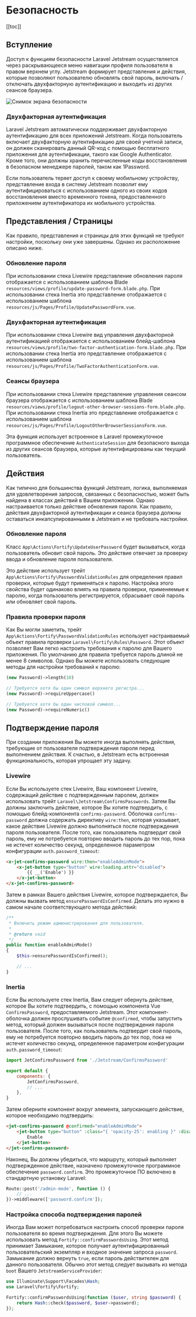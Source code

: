 # Безопасность

[[toc]]

## Вступление

Доступ к функциям безопасности Laravel Jetstream осуществляется через раскрывающееся меню навигации профиля пользователя в правом верхнем углу. Jetstream формирует представления и действия, которые позволяют пользователю обновлять свой пароль, включать / отключать двухфакторную аутентификацию и выходить из других сеансов браузера.

![Снимок экрана безопасности](./../../assets/img/security.png)

### Двухфакторная аутентификация

Laravel Jetstream автоматически поддерживает двухфакторную аутентификацию для всех приложений Jetstream. Когда пользователь включает двухфакторную аутентификацию для своей учетной записи, он должен сканировать данный QR-код с помощью бесплатного приложения для аутентификации, такого как Google Authenticator. Кроме того, они должны хранить перечисленные коды восстановления в безопасном менеджере паролей, таком как 1Password.

Если пользователь теряет доступ к своему мобильному устройству, представление входа в систему Jetstream позволит ему аутентифицироваться с использованием одного из своих кодов восстановления вместо временного токена, предоставленного приложением аутентификатора их мобильного устройства.

## Представления / Страницы

Как правило, представления и страницы для этих функций не требуют настройки, поскольку они уже завершены. Однако их расположение описано ниже.

### Обновление пароля

При использовании стека Livewire представление обновления пароля отображается с использованием шаблона Blade `resources/views/profile/update-password-form.blade.php`. При использовании стека Inertia это представление отображается с использованием шаблона `resources/js/Pages/Profile/UpdatePasswordForm.vue`.

### Двухфакторная аутентификация

При использовании стека Livewire вид управления двухфакторной аутентификацией отображается с использованием блейд-шаблона `resources/views/profile/two-factor-authentication-form.blade.php`. При использовании стека Inertia это представление отображается с использованием шаблона `resources/js/Pages/Profile/TwoFactorAuthenticationForm.vue`.

### Сеансы браузера

При использовании стека Livewire представление управления сеансом браузера отображается с использованием шаблона Blade `resources/views/profile/logout-other-browser-sessions-form.blade.php`. При использовании стека Inertia это представление отображается с использованием шаблона `resources/js/Pages/Profile/LogoutOtherBrowserSessionsForm.vue`.

Эта функция использует встроенное в Laravel промежуточное программное обеспечение `AuthenticateSession` для безопасного выхода из других сеансов браузера, которые аутентифицированы как текущий пользователь.

## Действия

Как типично для большинства функций Jetstream, логика, выполняемая для удовлетворения запросов, связанных с безопасностью, может быть найдена в классах действий в Вашем приложении. Однако настраивается только действие обновления пароля. Как правило, действия двухфакторной аутентификации и сеанса браузера должны оставаться инкапсулированными в Jetstream и не требовать настройки.

### Обновление пароля

Класс `App\Actions\Fortify\UpdateUserPassword` будет вызываться, когда пользователь обновит свой пароль. Это действие отвечает за проверку ввода и обновление пароля пользователя.

Это действие использует трейт `App\Actions\Fortify\PasswordValidationRules` для определения правил проверки, которые будут применяться к паролю. Настройка этого свойства будет одинаково влиять на правила проверки, применяемые к паролю, когда пользователь регистрируется, сбрасывает свой пароль или обновляет свой пароль.

### Правила проверки пароля

Как Вы могли заметить, трейт `App\Actions\Fortify\PasswordValidationRules` использует настраиваемый объект правила проверки `Laravel\Fortify\Rules\Password`. Этот объект позволяет Вам легко настроить требования к паролю для Вашего приложения. По умолчанию для правила требуется пароль длиной не менее 8 символов. Однако Вы можете использовать следующие методы для настройки требований к паролю:

```php
(new Password)->length(10)

// Требуется хотя бы один символ верхнего регистра...
(new Password)->requireUppercase()

// Требуется хотя бы один числовой символ...
(new Password)->requireNumeric()
```

## Подтверждение пароля

При создании приложения Вы можете иногда выполнять действия, требующие от пользователя подтверждения пароля перед выполнением действия. К счастью, в Jetstream есть встроенная функциональность, которая упрощает эту задачу.

### Livewire

Если Вы используете стек Livewire, Ваш компонент Livewire, содержащий действие с подтвержденным паролем, должен использовать трейт `Laravel\Jetstream\ConfirmsPasswords`. Затем Вы должны заключить действие, которое Вы хотите подтвердить, с помощью блейд-компонента `confirms-password`. Оболочка `confirms-password` должна содержать директиву `wire:then`, которая указывает, какое действие Livewire должно выполняться после подтверждения пароля пользователя. После того, как пользователь подтвердит свой пароль, ему не потребуется повторно вводить пароль до тех пор, пока не истечет количество секунд, определенное параметром конфигурации `auth.password_timeout`:

```html
<x-jet-confirms-password wire:then="enableAdminMode">
    <x-jet-button type="button" wire:loading.attr="disabled">
        {{ __('Enable') }}
    </x-jet-button>
</x-jet-confirms-password>
```

Затем в рамках Вашего действия Livewire, которое подтверждается, Вы должны вызвать метод `ensurePasswordIsConfirmed`. Делать это нужно в самом начале соответствующего метода действий:

```php
/**
 * Включить режим администрирования для пользователя.
 *
 * @return void
 */
public function enableAdminMode()
{
    $this->ensurePasswordIsConfirmed();

    // ...
}
```

### Inertia

Если Вы используете стек Inertia, Вам следует обернуть действие, которое Вы хотите подтвердить, с помощью компонента Vue `ConfirmsPassword`, предоставляемого Jetstream. Этот компонент-оболочка должен прослушивать событие `@confirmed`, чтобы запустить метод, который должен вызываться после подтверждения пароля пользователя. После того, как пользователь подтвердит свой пароль, ему не потребуется повторно вводить пароль до тех пор, пока не истечет количество секунд, определенное параметром конфигурации `auth.password_timeout`:

```js
import JetConfirmsPassword from './Jetstream/ConfirmsPassword'

export default {
    components: {
        JetConfirmsPassword,
        // ...
    },
}
```

Затем оберните компонент вокруг элемента, запускающего действие, которое необходимо подтвердить:

```html
<jet-confirms-password @confirmed="enableAdminMode">
    <jet-button type="button" :class="{ 'opacity-25': enabling }" :disabled="enabling">
        Enable
    </jet-button>
</jet-confirms-password>
```

Наконец, Вы должны убедиться, что маршруту, который выполняет подтвержденное действие, назначено промежуточное программное обеспечение `password.confirm`. Это промежуточное ПО включено в стандартную установку Laravel:

```php
Route::post('/admin-mode', function () {
    // ...
})->middleware(['password.confirm']);
```

### Настройка способа подтверждения паролей

Иногда Вам может потребоваться настроить способ проверки пароля пользователя во время подтверждения. Для этого Вы можете использовать метод `Fortify::confirmPasswordsUsing`. Этот метод принимает Замыкание, которое получает аутентифицированный пользовательский экземпляр и входное значение запроса `password`. Замыкание должно вернуть `true`, если пароль действителен для данного пользователя. Обычно этот метод следует вызывать из метода `boot` Вашего `JetstreamServiceProvider`:

```php
use Illuminate\Support\Facades\Hash;
use Laravel\Fortify\Fortify;

Fortify::confirmPasswordsUsing(function ($user, string $password) {
    return Hash::check($password, $user->password);
});
```
